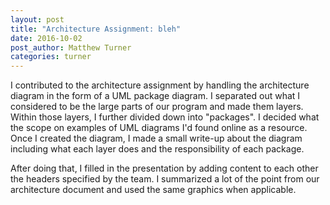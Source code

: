 ```yaml
---
layout: post
title: "Architecture Assignment: bleh"
date: 2016-10-02
post_author: Matthew Turner
categories: turner
---
```


I contributed to the architecture assignment by handling the architecture diagram in the form of a UML package diagram.  I separated out what I considered to be the large parts of our program and made them layers.  Within those layers, I further divided down into "packages".  I decided what the scope on examples of UML diagrams I'd found online as a resource.  Once I created the diagram, I made a small write-up about the diagram including what each layer does and the responsibility of each package.

After doing that, I filled in the presentation by adding content to each other the headers specified by the team.  I summarized a lot of the point from our architecture document and used the same graphics when applicable.
